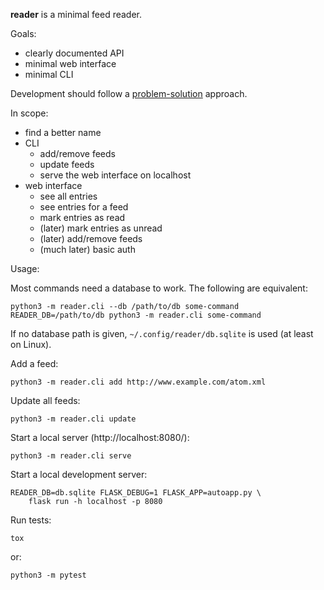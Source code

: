 **reader** is a minimal feed reader.

Goals:

* clearly documented API
* minimal web interface
* minimal CLI

Development should follow a [problem-solution][] approach.

In scope:

* find a better name
* CLI
    * add/remove feeds
    * update feeds
    * serve the web interface on localhost
* web interface
    * see all entries
    * see entries for a feed
    * mark entries as read
    * (later) mark entries as unread
    * (later) add/remove feeds
    * (much later) basic auth

Usage:

Most commands need a database to work. The following are equivalent:

    python3 -m reader.cli --db /path/to/db some-command
    READER_DB=/path/to/db python3 -m reader.cli some-command

If no database path is given, `~/.config/reader/db.sqlite` is used
(at least on Linux).

Add a feed:

    python3 -m reader.cli add http://www.example.com/atom.xml

Update all feeds:

    python3 -m reader.cli update

Start a local server (http://localhost:8080/):

    python3 -m reader.cli serve

Start a local development server:

    READER_DB=db.sqlite FLASK_DEBUG=1 FLASK_APP=autoapp.py \
        flask run -h localhost -p 8080

Run tests:

    tox

or:

    python3 -m pytest



[problem-solution]: https://hintjens.gitbooks.io/scalable-c/content/chapter1.html#problem-what-do-we-do-next
